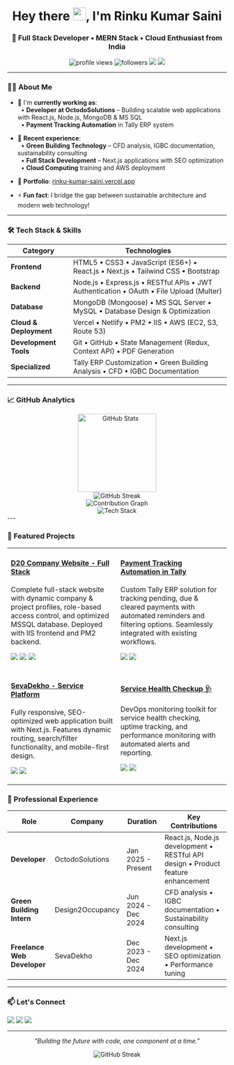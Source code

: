 <!-- Banner -->
<h1 align="center">Hey there <img src="https://raw.githubusercontent.com/MrRinkukumar2004/MrRinkukumar2004/main/wave.gif" width="30px">, I'm Rinku Kumar Saini</h1>
<h3 align="center">🚀 Full Stack Developer • MERN Stack • Cloud Enthusiast from India</h3>

<p align="center">
  <img src="https://komarev.com/ghpvc/?username=MrRinkukumar2004&style=flat-square&color=blue" alt="profile views" />
  <img src="https://img.shields.io/github/followers/MrRinkukumar2004?label=Follow&style=flat-square" alt="followers" />
  <a href="mailto:sainirinku1604@gmail.com"><img src="https://img.shields.io/badge/Gmail-D14836?style=flat-square&logo=gmail&logoColor=white"/></a>
  <a href="https://www.linkedin.com/in/rinku-kumar-saini-90962535b"><img src="https://img.shields.io/badge/LinkedIn-0A66C2?style=flat-square&logo=linkedin&logoColor=white"/></a>
</p>

---

### 👨‍💻 About Me

- 🔭 I'm **currently working as**:  
  &nbsp;&nbsp;• **Developer at OctodoSolutions** – Building scalable web applications with React.js, Node.js, MongoDB & MS SQL  
  &nbsp;&nbsp;• **Payment Tracking Automation** in Tally ERP system

- 🌱 **Recent experience**:  
  &nbsp;&nbsp;• **Green Building Technology** – CFD analysis, IGBC documentation, sustainability consulting  
  &nbsp;&nbsp;• **Full Stack Development** – Next.js applications with SEO optimization  
  &nbsp;&nbsp;• **Cloud Computing** training and AWS deployment

- 💼 **Portfolio**: [rinku-kumar-saini.vercel.app](https://rinku-kumar-saini.vercel.app/)


- ⚡ **Fun fact**: I bridge the gap between sustainable architecture and modern web technology!

---

### 🛠️ Tech Stack & Skills

| Category | Technologies |
|----------|-------------|
| **Frontend** | HTML5 • CSS3 • JavaScript (ES6+) • React.js • Next.js • Tailwind CSS • Bootstrap |
| **Backend** | Node.js • Express.js • RESTful APIs • JWT Authentication • OAuth • File Upload (Multer) |
| **Database** | MongoDB (Mongoose) • MS SQL Server • MySQL • Database Design & Optimization |
| **Cloud & Deployment** | Vercel • Netlify • PM2 • IIS • AWS (EC2, S3, Route 53) |
| **Development Tools** | Git • GitHub • State Management (Redux, Context API) • PDF Generation |
| **Specialized** | Tally ERP Customization • Green Building Analysis • CFD • IGBC Documentation |

---

### 📈 GitHub Analytics

<div align="center">



<div align="center">
  
  <!-- GitHub Stats Card -->
  <img height="180em" src="https://github-readme-stats.vercel.app/api?username=MrRinkukumar2004&show_icons=true&theme=tokyonight&include_all_commits=true&count_private=true&hide_border=true" alt="GitHub Stats" />
  
  <!-- Top Languages Card - ENHANCED to show MORE languages -->

  
</div>

<div align="center">
  
  <!-- FIXED Streak Stats - Updated URL -->
  <img src="https://streak-stats.demolab.com/?user=MrRinkukumar2004&theme=tokyonight&hide_border=true&fire=FF5E5E&ring=FFB380&currStreakNum=FF5E5E" alt="GitHub Streak" />
  
</div>

<div align="center">
  
  <!-- Contribution Graph -->
  <img src="https://github-readme-activity-graph.vercel.app/graph?username=MrRinkukumar2004&theme=tokyo-night&hide_border=true&area=true" alt="Contribution Graph" />
  
</div>
<!-- Tech Stack Icons - Shows ALL your technologies -->
<img src="https://skillicons.dev/icons?i=js,react,nodejs,express,mongodb,mysql,tailwind,html,css,cpp,git,github,vscode,aws,vercel,netlify,hostinger" alt="Tech Stack" />

</div>
---

### 🚀 Featured Projects

<table>
  <tr>
    <td width="45%">
      <h4><a href="https://www.design2occupancy.com/">D20 Company Website - Full Stack</a></h4>
      <p>Complete full-stack website with dynamic company & project profiles, role-based access control, and optimized MSSQL database. Deployed with IIS frontend and PM2 backend.</p>
      <p>
        <img src="https://img.shields.io/badge/React.js-61DAFB?style=flat-square&logo=react&logoColor=black" />
        <img src="https://img.shields.io/badge/Node.js-339933?style=flat-square&logo=node.js&logoColor=white" />
        <img src="https://img.shields.io/badge/MSSQL-CC2927?style=flat-square&logo=microsoft-sql-server&logoColor=white" />
      </p>
    </td>
    <td width="45%">
      <h4><a href="#">Payment Tracking Automation in Tally</a></h4>
      <p>Custom Tally ERP solution for tracking pending, due & cleared payments with automated reminders and filtering options. Seamlessly integrated with existing workflows.</p>
      <p>
        <img src="https://img.shields.io/badge/Tally_ERP-FF6B35?style=flat-square&logo=tally&logoColor=white" />
        <img src="https://img.shields.io/badge/Automation-4CAF50?style=flat-square&logo=automation&logoColor=white" />
      </p>
    </td>
  </tr>
  <tr>
    <td width="45%">
      <h4><a href="#">SevaDekho - Service Platform</a></h4>
      <p>Fully responsive, SEO-optimized web application built with Next.js. Features dynamic routing, search/filter functionality, and mobile-first design.</p>
      <p>
        <img src="https://img.shields.io/badge/Next.js-000000?style=flat-square&logo=next.js&logoColor=white" />
        <img src="https://img.shields.io/badge/Tailwind_CSS-38B2AC?style=flat-square&logo=tailwind-css&logoColor=white" />
      </p>
    </td>
    <td width="45%">
      <h4><a href="https://github.com/MrRinkukumar2004/Script_Projects">Service Health Checkup 🩺</a></h4>
      <p>DevOps monitoring toolkit for service health checking, uptime tracking, and performance monitoring with automated alerts and reporting.</p>
      <p>
        <img src="https://img.shields.io/github/stars/MrRinkukumar2004/Script_Projects?style=social" />
        <img src="https://img.shields.io/github/last-commit/MrRinkukumar2004/Script_Projects?color=yellow" />
      </p>
    </td>
  </tr>
</table>




### 💼 Professional Experience

| Role | Company | Duration | Key Contributions |
|------|---------|----------|-------------------|
| **Developer** | OctodoSolutions | Jan 2025 - Present | React.js, Node.js development • RESTful API design • Product feature enhancement |
| **Green Building Intern** | Design2Occupancy | Jun 2024 - Dec 2024 | CFD analysis • IGBC documentation • Sustainability consulting |
| **Freelance Web Developer** | SevaDekho | Dec 2023 - Dec 2024 | Next.js development • SEO optimization • Performance tuning |

---

### 📫 Let's Connect

<p align="left">
  <a href="mailto:sainirinku1604@gmail.com"><img src="https://img.shields.io/badge/Gmail-D14836?style=for-the-badge&logo=gmail&logoColor=white"/></a>
  <a href="https://www.linkedin.com/in/rinku-kumar-saini-90962535b"><img src="https://img.shields.io/badge/LinkedIn-0A66C2?style=for-the-badge&logo=linkedin&logoColor=white"/></a>
  <a href="https://rinku-kumar-saini.vercel.app/"><img src="https://img.shields.io/badge/Portfolio-FF5722?style=for-the-badge&logo=google-chrome&logoColor=white"/></a>
</p>

---

<p align="center">
  <i>"Building the future with code, one component at a time."</i>
</p>

<p align="center">
  <img src="https://github-readme-streak-stats.herokuapp.com/?user=MrRinkukumar2004&theme=tokyonight&hide_border=true" alt="GitHub Streak" />
</p>
